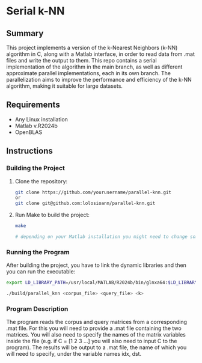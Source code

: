 # Serial k-NN

## Summary
This project implements a version of the k-Nearest Neighbors (k-NN) algorithm in C, along with a Matlab interface, in order to read data from .mat files and write the output to them. This repo contains a serial implementation of the algorithm in the main branch, as well as different approximate parallel implementations, each in its own branch. The parallelization aims to improve the performance and efficiency of the k-NN algorithm, making it suitable for large datasets.

## Requirements
- Any Linux installation
- Matlab v.R2024b
- OpenBLAS

## Instructions
### Building the Project
1. Clone the repository:
    ```sh
    git clone https://github.com/yourusername/parallel-knn.git
    or
    git clone git@github.com:lolosioann/parallel-knn.git
    ```

2. Run Make to build the project:
    ```sh
    make

    # depending on your Matlab installation you might need to change some paths in the Makefile. Open the Makefile and replace the suggested lines with the Path to your own Matlab installation.
    ```

### Running the Program
After building the project, you have to link the dynamic libraries and then you can run the executable:
```sh
export LD_LIBRARY_PATH=/usr/local/MATLAB/R2024b/bin/glnxa64:$LD_LIBRARY_PATH

./build/parallel_knn <corpus_file> <query_file> <k> 
```

### Program Description
The program reads the corpus and query matrices from a corresponding .mat file. For this you will need to provide a .mat file containing the two matrices. You will also need to specify the names of the matrix variables inside the file (e.g. if C = [1 2 3 ...] you will also need to input C to the program). The results will be output to a .mat file, the name of which you will need to specify, under the variable names idx, dst.
